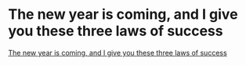 # The new year is coming, and I give you these three laws of success
[The new year is coming, and I give you these three laws of success](https://aiwithcloud.com/2022/09/16/the_new_year_is_coming_and_i_give_you_these_three_laws_of_success/)